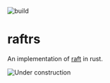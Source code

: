 ![build](https://github.com/davlum/raft-rs/workflows/raftrs/badge.svg)

# raftrs

An implementation of [raft](https://raft.github.io/raft.pdf) in rust.

![Under construction](https://i.redd.it/satf62q0k0f51.png)
